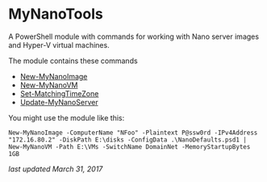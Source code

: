 # MyNanoTools
A PowerShell module with commands for working with Nano server images and Hyper-V virtual machines.

The module contains these commands

* [New-MyNanoImage](docs\New-MyNanoImage.md)
* [New-MyNanoVM](docs\New-MyNanoVM.md)
* [Set-MatchingTimeZone](docs\Set-MatchingTimeZone.md)
* [Update-MyNanoServer](docs\Update-MyNanoServer)

You might use the module like this:

```
New-MyNanoImage -ComputerName "NFoo" -Plaintext P@ssw0rd -IPv4Address "172.16.80.2" -DiskPath E:\disks -ConfigData .\NanoDefaults.psd1 | 
New-MyNanoVM -Path E:\VMs -SwitchName DomainNet -MemoryStartupBytes 1GB
```

*last updated March 31, 2017*
